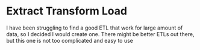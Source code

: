 # Extract Transform Load

I have been struggling to find a good ETL that work for large amount of data, so I decided I would create one. There might be better ETLs out there, but this one is not too complicated and easy to use
